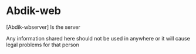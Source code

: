 # Abdik-web
[Abdik-wbserver]
Is the server

Any information shared here should not be used in anywhere or it will cause legal problems for that person
